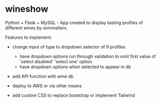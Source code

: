 # wineshow
Python + Flask + MySQL - App created to display tasting profiles of different wines by sommeliers. 





Features to implement:

- change input of type to dropdown selector of 9 profiles
  + have dropdown options run through validation to omit first value of 'select disabled' 'select one' option
  + have dropdown options when selected to appear in db

- add API function with wine db
- deploy to AWS or via other means
- add custom CSS to replace bootstrap or implement Tailwind
